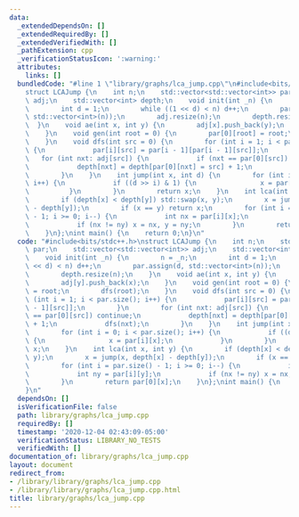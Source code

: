 ```yaml
---
data:
  _extendedDependsOn: []
  _extendedRequiredBy: []
  _extendedVerifiedWith: []
  _pathExtension: cpp
  _verificationStatusIcon: ':warning:'
  attributes:
    links: []
  bundledCode: "#line 1 \"library/graphs/lca_jump.cpp\"\n#include<bits/stdc++.h>\n\
    struct LCAJump {\n    int n;\n    std::vector<std::vector<int>> par;\n    std::vector<std::vector<int>>\
    \ adj;\n    std::vector<int> depth;\n    void init(int _n) {\n        n = _n;\n\
    \        int d = 1;\n        while ((1 << d) < n) d++;\n        par.assign(d,\
    \ std::vector<int>(n));\n        adj.resize(n);\n        depth.resize(n);\n  \
    \  }\n    void ae(int x, int y) {\n        adj[x].push_back(y);\n        adj[y].push_back(x);\n\
    \    }\n    void gen(int root = 0) {\n        par[0][root] = root;\n        dfs(root);\n\
    \    }\n    void dfs(int src = 0) {\n        for (int i = 1; i < par.size(); i++)\
    \ {\n            par[i][src] = par[i - 1][par[i - 1][src]];\n        }\n     \
    \   for (int nxt: adj[src]) {\n            if (nxt == par[0][src]) continue;\n\
    \            depth[nxt] = depth[par[0][nxt] = src] + 1;\n            dfs(nxt);\n\
    \        }\n    }\n    int jump(int x, int d) {\n        for (int i = 0; i < par.size();\
    \ i++) {\n            if ((d >> i) & 1) {\n                x = par[i][x];\n  \
    \          }\n        }\n        return x;\n    }\n    int lca(int x, int y) {\n\
    \        if (depth[x] < depth[y]) std::swap(x, y);\n        x = jump(x, depth[x]\
    \ - depth[y]);\n        if (x == y) return x;\n        for (int i = par.size()\
    \ - 1; i >= 0; i--) {\n            int nx = par[i][x];\n            int ny = par[i][y];\n\
    \            if (nx != ny) x = nx, y = ny;\n        }\n        return par[0][x];\n\
    \    }\n};\nint main() {\n    return 0;\n}\n"
  code: "#include<bits/stdc++.h>\nstruct LCAJump {\n    int n;\n    std::vector<std::vector<int>>\
    \ par;\n    std::vector<std::vector<int>> adj;\n    std::vector<int> depth;\n\
    \    void init(int _n) {\n        n = _n;\n        int d = 1;\n        while ((1\
    \ << d) < n) d++;\n        par.assign(d, std::vector<int>(n));\n        adj.resize(n);\n\
    \        depth.resize(n);\n    }\n    void ae(int x, int y) {\n        adj[x].push_back(y);\n\
    \        adj[y].push_back(x);\n    }\n    void gen(int root = 0) {\n        par[0][root]\
    \ = root;\n        dfs(root);\n    }\n    void dfs(int src = 0) {\n        for\
    \ (int i = 1; i < par.size(); i++) {\n            par[i][src] = par[i - 1][par[i\
    \ - 1][src]];\n        }\n        for (int nxt: adj[src]) {\n            if (nxt\
    \ == par[0][src]) continue;\n            depth[nxt] = depth[par[0][nxt] = src]\
    \ + 1;\n            dfs(nxt);\n        }\n    }\n    int jump(int x, int d) {\n\
    \        for (int i = 0; i < par.size(); i++) {\n            if ((d >> i) & 1)\
    \ {\n                x = par[i][x];\n            }\n        }\n        return\
    \ x;\n    }\n    int lca(int x, int y) {\n        if (depth[x] < depth[y]) std::swap(x,\
    \ y);\n        x = jump(x, depth[x] - depth[y]);\n        if (x == y) return x;\n\
    \        for (int i = par.size() - 1; i >= 0; i--) {\n            int nx = par[i][x];\n\
    \            int ny = par[i][y];\n            if (nx != ny) x = nx, y = ny;\n\
    \        }\n        return par[0][x];\n    }\n};\nint main() {\n    return 0;\n\
    }\n"
  dependsOn: []
  isVerificationFile: false
  path: library/graphs/lca_jump.cpp
  requiredBy: []
  timestamp: '2020-12-04 02:43:09-05:00'
  verificationStatus: LIBRARY_NO_TESTS
  verifiedWith: []
documentation_of: library/graphs/lca_jump.cpp
layout: document
redirect_from:
- /library/library/graphs/lca_jump.cpp
- /library/library/graphs/lca_jump.cpp.html
title: library/graphs/lca_jump.cpp
---
```

